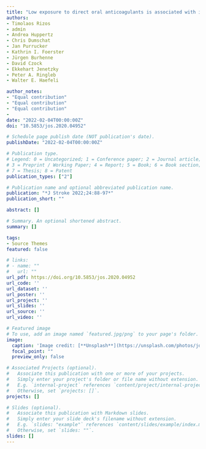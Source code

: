 ```yaml
---
title: "Low exposure to direct oral anticoagulants is associated with ischemic stroke and its severity"
authors:
- Timolaos Rizos
- admin
- Andrea Huppertz
- Chris Dumschat
- Jan Purrucker
- Kathrin I. Foerster
- Jürgen Burhenne
- David Czock
- Ekkehart Jenetzky
- Peter A. Ringleb
- Walter E. Haefeli

author_notes:
- "Equal contribution"
- "Equal contribution"
- "Equal contribution"
- 
date: "2022-02-04T00:00:00Z"
doi: "10.5853/jos.2020.04952"

# Schedule page publish date (NOT publication's date).
publishDate: "2022-02-04T00:00:00Z"

# Publication type.
# Legend: 0 = Uncategorized; 1 = Conference paper; 2 = Journal article;
# 3 = Preprint / Working Paper; 4 = Report; 5 = Book; 6 = Book section;
# 7 = Thesis; 8 = Patent
publication_types: ["2"]

# Publication name and optional abbreviated publication name.
publication: "*J Stroke 2022;24:88-97*"
publication_short: ""

abstract: []

# Summary. An optional shortened abstract.
summary: []

tags:
- Source Themes
featured: false

# links:
# - name: ""
#   url: ""
url_pdf: https://doi.org/10.5853/jos.2020.04952
url_code: ''
url_dataset: ''
url_poster: ''
url_project: ''
url_slides: ''
url_source: ''
url_video: ''

# Featured image
# To use, add an image named `featured.jpg/png` to your page's folder. 
image:
  caption: 'Image credit: [**Unsplash**](https://unsplash.com/photos/jdD8gXaTZsc)'
  focal_point: ""
  preview_only: false

# Associated Projects (optional).
#   Associate this publication with one or more of your projects.
#   Simply enter your project's folder or file name without extension.
#   E.g. `internal-project` references `content/project/internal-project/index.md`.
#   Otherwise, set `projects: []`.
projects: []

# Slides (optional).
#   Associate this publication with Markdown slides.
#   Simply enter your slide deck's filename without extension.
#   E.g. `slides: "example"` references `content/slides/example/index.md`.
#   Otherwise, set `slides: ""`.
slides: []
---
```


